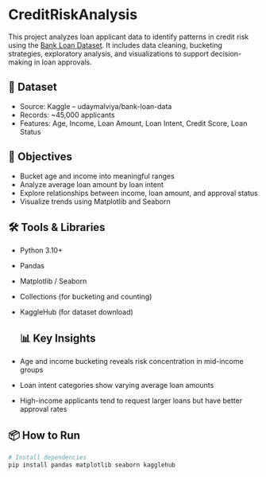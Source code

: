 ﻿# CreditRiskAnalysis

This project analyzes loan applicant data to identify patterns in credit risk using the [Bank Loan Dataset](https://www.kaggle.com/datasets/udaymalviya/bank-loan-data). It includes data cleaning, bucketing strategies, exploratory analysis, and visualizations to support decision-making in loan approvals.

## 📁 Dataset

- Source: Kaggle – udaymalviya/bank-loan-data
- Records: ~45,000 applicants
- Features: Age, Income, Loan Amount, Loan Intent, Credit Score, Loan Status

## 🧠 Objectives

- Bucket age and income into meaningful ranges
- Analyze average loan amount by loan intent
- Explore relationships between income, loan amount, and approval status
- Visualize trends using Matplotlib and Seaborn

## 🛠️ Tools & Libraries

- Python 3.10+
- Pandas
- Matplotlib / Seaborn
- Collections (for bucketing and counting)
- KaggleHub (for dataset download)

  ## 📊 Key Insights

- Age and income bucketing reveals risk concentration in mid-income groups
- Loan intent categories show varying average loan amounts
- High-income applicants tend to request larger loans but have better approval rates

## 📦 How to Run

```bash
# Install dependencies
pip install pandas matplotlib seaborn kagglehub

